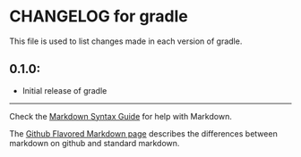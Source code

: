 # CHANGELOG for gradle

This file is used to list changes made in each version of gradle.

## 0.1.0:

* Initial release of gradle

- - - 
Check the [Markdown Syntax Guide](http://daringfireball.net/projects/markdown/syntax) for help with Markdown.

The [Github Flavored Markdown page](http://github.github.com/github-flavored-markdown/) describes the differences between markdown on github and standard markdown.
